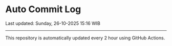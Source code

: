 # Auto Commit Log

Last updated: Sunday, 26-10-2025 15:16 WIB

---

This repository is automatically updated every 2 hour using GitHub Actions.
